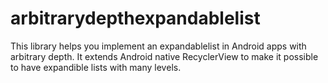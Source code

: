 # arbitrarydepthexpandablelist

This library helps you implement an expandablelist in Android apps with arbitrary depth. 
It extends Android native RecyclerView to make it possible to have expandible lists with many levels. 
